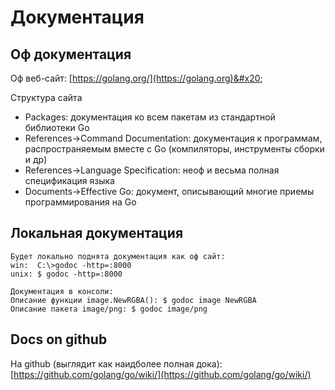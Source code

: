 # Документация

## Оф документация

Оф веб-сайт: [https://golang.org/](https://golang.org)&#x20;

Структура сайта

* Packages: документация ко всем пакетам из стандартной библиотеки Go
* References->Command Documentation: документация к программам, распространяемым вместе с Go (компиляторы, инструменты сборки и др)
* References->Language Specification: неоф и весьма полная спецификация языка
* Documents->Effective Go: документ, описывающий многие приемы программирования на Go

## Локальная документация

```
Будет локально поднята документация как оф сайт:
win:  C:\>godoc -http=:8000
unix: $ godoc -http=:8000

Документация в консоли:
Описание функции image.NewRGBA(): $ godoc image NewRGBA
Описание пакета image/png: $ godoc image/png
```

## Docs on github

На github (выглядит как наидболее полная дока): [https://github.com/golang/go/wiki/](https://github.com/golang/go/wiki/)
